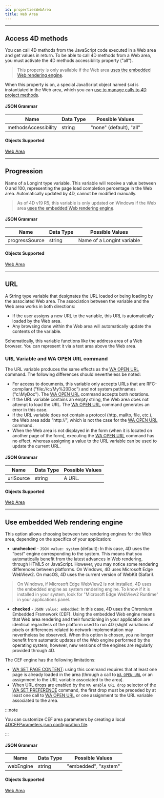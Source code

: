 ```yaml
---
id: propertiesWebArea
title: Web Area 
---
```


---
## Access 4D methods

You can call 4D methods from the JavaScript code executed in a Web area and get values in return. To be able to call 4D methods from a Web area, you must activate the 4D methods accessibility property ("all"). 

> This property is only available if the Web area [uses the embedded Web rendering engine](properties_WebArea.md#use-embedded-web-rendering-engine).

When this property is on, a special JavaScript object named `$4d` is instantiated in the Web area, which you can [use to manage calls to 4D project methods](webArea_overview.md#4d-object). 



#### JSON Grammar

|Name|Data Type|Possible Values|
|---|---|---|
|methodsAccessibility|string|"none" (default), "all"|

#### Objects Supported 

[Web Area](webArea_overview.md)


---
## Progression

Name of a Longint type variable. This variable will receive a value between 0 and 100, representing the page load completion percentage in the Web area. Automatically updated by 4D, cannot be modified manually.

> As of 4D v19 R5, this variable is only updated on Windows if the Web area [uses the embedded Web rendering engine](properties_WebArea.md#use-embedded-web-rendering-engine).

#### JSON Grammar

|Name|Data Type|Possible Values|
|---|---|---|
|progressSource|string|Name of a Longint variable|

#### Objects Supported 

[Web Area](webArea_overview.md)




---
## URL

A String type variable that designates the URL loaded or being loading by the associated Web area. The association between the variable and the Web area works in both directions:

*	If the user assigns a new URL to the variable, this URL is automatically loaded by the Web area.
*	Any browsing done within the Web area will automatically update the contents of the variable.

Schematically, this variable functions like the address area of a Web browser. You can represent it via a text area above the Web area.

### URL Variable and WA OPEN URL command

The URL variable produces the same effects as the [WA OPEN URL](../commands-legacy/wa-open-url.md) command. The following differences should nevertheless be noted:
- For access to documents, this variable only accepts URLs that are RFC-compliant ("file://c:/My%20Doc") and not system pathnames ("c:\MyDoc"). The [WA OPEN URL](../commands-legacy/wa-open-url.md) command accepts both notations.
- If the URL variable contains an empty string, the Web area does not attempt to load the URL. The [WA OPEN URL](../commands-legacy/wa-open-url.md) command generates an error in this case.
- If the URL variable does not contain a protocol (http, mailto, file, etc.), the Web area adds "http://", which is not the case for the [WA OPEN URL](../commands-legacy/wa-open-url.md) command.
- When the Web area is not displayed in the form (when it is located on another page of the form), executing the [WA OPEN URL](../commands-legacy/wa-open-url.md) command has no effect, whereas assigning a value to the URL variable can be used to update the current URL.

#### JSON Grammar

|Name|Data Type|Possible Values|
|---|---|---|
|urlSource|string |A URL.|

#### Objects Supported 

[Web Area](webArea_overview.md)






---
## Use embedded Web rendering engine

This option allows choosing between two rendering engines for the Web area, depending on the specifics of your application:

*	**unchecked** - `JSON value: system` (default): In this case, 4D uses the "best" engine corresponding to the system. This means that you automatically benefit from the latest advances in Web rendering, through HTML5 or JavaScript. However, you may notice some rendering differences between platforms. On Windows, 4D uses Microsoft Edge WebView2. On macOS, 4D uses the current version of WebKit (Safari).

> On Windows, if Microsoft Edge WebView2 is not installed, 4D uses the embedded engine as system rendering engine. To know if it is installed in your system, look for "Microsoft Edge WebView2 Runtime" in your applications panel. 

*	**checked** - `JSON value: embedded`: In this case, 4D uses the Chromium Embedded Framework (CEF). Using the embedded Web engine means that Web area rendering and their functioning in your application are identical regardless of the platform used to run 4D (slight variations of pixels or differences related to network implementation may nevertheless be observed). When this option is chosen, you no longer benefit from automatic updates of the Web engine performed by the operating system; however, new versions of the engines are regularly provided through 4D.

The CEF engine has the following limitations:

- [WA SET PAGE CONTENT](../commands-legacy/wa-set-page-content.md): using this command requires that at least one page is already loaded in the area (through a call to [`WA OPEN URL`](../commands-legacy/wa-open-url.md) or an assignment to the URL variable associated to the area).
- When URL drops are enabled by the `WA enable URL drop` selector of the [WA SET PREFERENCE](../commands-legacy/wa-set-preference.md) command, the first drop must be preceded by at least one call to [WA OPEN URL](../commands-legacy/wa-open-url.md) or one assignment to the URL variable associated to the area.

:::note

You can customize CEF area parameters by creating a local [4DCEFParameters.json configuration file](webArea_overview.md#4dcefparametersjson).

:::

#### JSON Grammar

|Name|Data Type|Possible Values|
|---|---|---|
|webEngine| string|"embedded", "system"|

#### Objects Supported 

[Web Area](webArea_overview.md)
